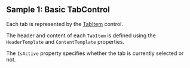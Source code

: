 ## Sample 1: Basic TabControl

Each tab is represented by the [TabItem](~/controls/bootstrap/TabItem) control.

The header and content of each `TabItem` is defined using the `HeaderTemplate` and `ContentTemplate` properties.  

The `IsActive` property specifies whether the tab is currently selected or not.